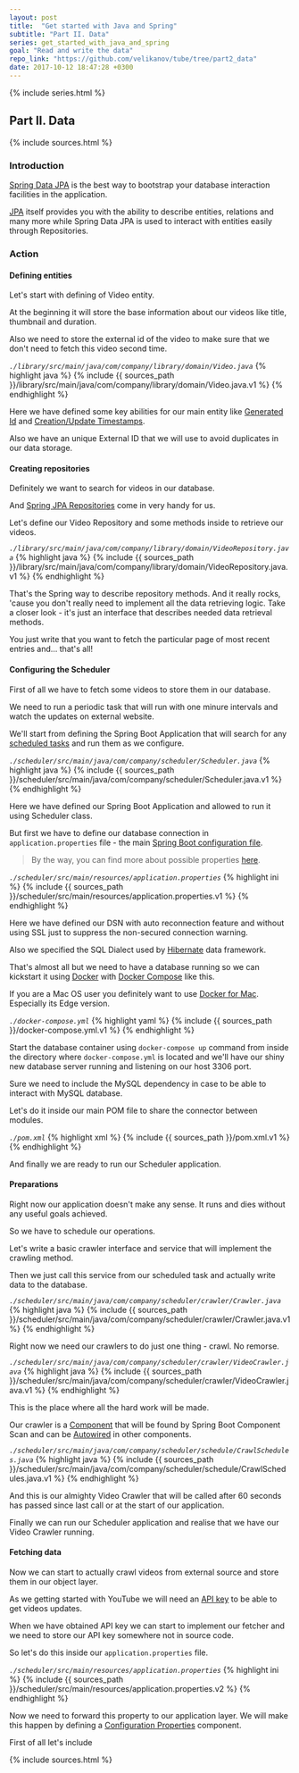 ```yaml
---
layout: post
title:  "Get started with Java and Spring"
subtitle: "Part II. Data"
series: get_started_with_java_and_spring
goal: "Read and write the data"
repo_link: "https://github.com/velikanov/tube/tree/part2_data"
date: 2017-10-12 18:47:28 +0300
---
```

{% include series.html %}

## Part II. Data

{% include sources.html %}

### Introduction
[Spring Data JPA](https://projects.spring.io/spring-data-jpa/) is the best way to bootstrap your database interaction
facilities in the application.

[JPA](https://en.wikipedia.org/wiki/Java_Persistence_API) itself provides you with the ability to describe entities,
relations and many more while Spring Data JPA is used to interact with entities easily through Repositories.

### Action
#### Defining entities
Let's start with defining of Video entity.

At the beginning it will store the base information about our videos like title, thumbnail and duration.

Also we need to store the external id of the video to make sure that we don't need to fetch this video second time.

_`./library/src/main/java/com/company/library/domain/Video.java`_
{% highlight java %}
{% include {{ sources_path }}/library/src/main/java/com/company/library/domain/Video.java.v1 %}
{% endhighlight %}

Here we have defined some key abilities for our main entity like
[Generated Id](https://en.wikibooks.org/wiki/Java_Persistence/Identity_and_Sequencing#Sequencing) and
[Creation/Update Timestamps](https://www.thoughts-on-java.org/persist-creation-update-timestamps-hibernate/).

Also we have an unique External ID that we will use to avoid duplicates in our data storage.

#### Creating repositories
Definitely we want to search for videos in our database.

And [Spring JPA Repositories](https://docs.spring.io/spring-data/jpa/docs/current/reference/html/#repositories) come in
very handy for us.

Let's define our Video Repository and some methods inside to retrieve our videos.

_`./library/src/main/java/com/company/library/domain/VideoRepository.java`_
{% highlight java %}
{% include {{ sources_path }}/library/src/main/java/com/company/library/domain/VideoRepository.java.v1 %}
{% endhighlight %}

That's the Spring way to describe repository methods. And it really rocks, 'cause you don't really need to implement all
the data retrieving logic. Take a closer look - it's just an interface that describes needed data retrieval methods.

You just write that you want to fetch the particular page of most recent entries and… that's all!

#### Configuring the Scheduler
First of all we have to fetch some videos to store them in our database.

We need to run a periodic task that will run with one minure intervals and watch the updates on external website.

We'll start from defining the Spring Boot Application that will search for any
[scheduled tasks](https://spring.io/guides/gs/scheduling-tasks/) and run them as we configure.

_`./scheduler/src/main/java/com/company/scheduler/Scheduler.java`_
{% highlight java %}
{% include {{ sources_path }}/scheduler/src/main/java/com/company/scheduler/Scheduler.java.v1 %}
{% endhighlight %}

Here we have defined our Spring Boot Application and allowed to run it using Scheduler class.

But first we have to define our database connection in `application.properties` file - the main
[Spring Boot configuration file]((http://www.baeldung.com/properties-with-spring)).

> By the way, you can find more about possible properties [here](https://docs.spring.io/spring-boot/docs/current/reference/html/common-application-properties.html).

_`./scheduler/src/main/resources/application.properties`_
{% highlight ini %}
{% include {{ sources_path }}/scheduler/src/main/resources/application.properties.v1 %}
{% endhighlight %}

Here we have defined our DSN with auto reconnection feature and without using SSL just to suppress the non-secured
connection warning.

Also we specified the SQL Dialect used by [Hibernate](http://hibernate.org/) data framework.

That's almost all but we need to have a database running so we can kickstart it using [Docker](https://www.docker.com/)
with [Docker Compose](https://docs.docker.com/compose/) like this.

If you are a Mac OS user you definitely want to use 
[Docker for Mac](https://docs.docker.com/docker-for-mac/install/#download-docker-for-mac). Especially its Edge version.

_`./docker-compose.yml`_
{% highlight yaml %}
{% include {{ sources_path }}/docker-compose.yml.v1 %}
{% endhighlight %}

Start the database container using `docker-compose up` command from inside the directory where `docker-compose.yml` is
located and we'll have our shiny new database server running and listening on our host 3306 port.

Sure we need to include the MySQL dependency in case to be able to interact with MySQL database.

Let's do it inside our main POM file to share the connector between modules.

_`./pom.xml`_
{% highlight xml %}
{% include {{ sources_path }}/pom.xml.v1 %}
{% endhighlight %}

And finally we are ready to run our Scheduler application.

#### Preparations

Right now our application doesn't make any sense. It runs and dies without any useful goals achieved.

So we have to schedule our operations.

Let's write a basic crawler interface and service that will implement the crawling method.

Then we just call this service from our scheduled task and actually write data to the database.

_`./scheduler/src/main/java/com/company/scheduler/crawler/Crawler.java`_
{% highlight java %}
{% include {{ sources_path }}/scheduler/src/main/java/com/company/scheduler/crawler/Crawler.java.v1 %}
{% endhighlight %}

Right now we need our crawlers to do just one thing - crawl. No remorse.

_`./scheduler/src/main/java/com/company/scheduler/crawler/VideoCrawler.java`_
{% highlight java %}
{% include {{ sources_path }}/scheduler/src/main/java/com/company/scheduler/crawler/VideoCrawler.java.v1 %}
{% endhighlight %}

This is the place where all the hard work will be made.

Our crawler is a 
[Component](https://www.concretepage.com/spring/spring-auto-detection-with-component-service-repository-and-controller-stereotype-annotation-example-using-componentscan-and-component-scan#component)
that will be found by Spring Boot Component Scan and can be [Autowired](http://www.baeldung.com/spring-autowire) in
other components.

_`./scheduler/src/main/java/com/company/scheduler/schedule/CrawlSchedules.java`_
{% highlight java %}
{% include {{ sources_path }}/scheduler/src/main/java/com/company/scheduler/schedule/CrawlSchedules.java.v1 %}
{% endhighlight %}

And this is our almighty Video Crawler that will be called after 60 seconds has passed since last call or at the start
of our application.

Finally we can run our Scheduler application and realise that we have our Video Crawler running.

#### Fetching data

Now we can start to actually crawl videos from external source and store them in our object layer.

As we getting started with YouTube we will need an [API key](https://developers.google.com/youtube/v3/getting-started)
to be able to get videos updates.

When we have obtained API key we can start to implement our fetcher and we need to store our API key somewhere not in
source code.

So let's do this inside our `application.properties` file.

_`./scheduler/src/main/resources/application.properties`_
{% highlight ini %}
{% include {{ sources_path }}/scheduler/src/main/resources/application.properties.v2 %}
{% endhighlight %}

Now we need to forward this property to our application layer. We will make this happen by defining a
[Configuration Properties](http://www.baeldung.com/configuration-properties-in-spring-boot) component.

First of all let's include 

{% include sources.html %}
